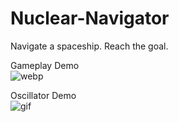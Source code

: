 # Nuclear-Navigator

Navigate a spaceship. Reach the goal. <br>

Gameplay Demo <br>
![webp](./res/gameDemo.webp)

Oscillator Demo <br>
![gif](./res/oscDemo.gif)
